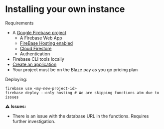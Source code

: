 # Installing your own instance

Requirements

* A [Google Firebase project](https://console.firebase.google.com/)
  * A Firebase Web App
  * [FireBase Hosting enabled](https://firebase.google.com/docs/hosting/quickstart#install-cli)
  * [Cloud Firestore](https://firebase.google.com/docs/firestore/quickstart)
  * Authentication
* Firebase CLI tools locally
* [Create an application](https://console.cloud.google.com/appengine/start/create)
* Your project must be on the Blaze pay as you go pricing plan


Deploying:

```
firebase use <my-new-project-id>
firebase deploy --only hosting # We are skipping functions atm due to issues
```

**:warning: Issues:**

* There is an issue with the database URL in the functions. Requires further investigation.